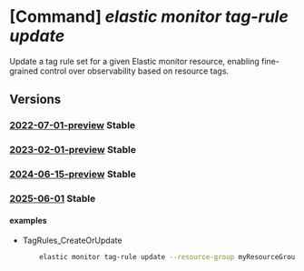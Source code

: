 # [Command] _elastic monitor tag-rule update_

Update a tag rule set for a given Elastic monitor resource, enabling fine-grained control over observability based on resource tags.

## Versions

### [2022-07-01-preview](/Resources/mgmt-plane/L3N1YnNjcmlwdGlvbnMve30vcmVzb3VyY2Vncm91cHMve30vcHJvdmlkZXJzL21pY3Jvc29mdC5lbGFzdGljL21vbml0b3JzL3t9L3RhZ3J1bGVzL3t9/2022-07-01-preview.xml) **Stable**

<!-- mgmt-plane /subscriptions/{}/resourcegroups/{}/providers/microsoft.elastic/monitors/{}/tagrules/{} 2022-07-01-preview -->

### [2023-02-01-preview](/Resources/mgmt-plane/L3N1YnNjcmlwdGlvbnMve30vcmVzb3VyY2Vncm91cHMve30vcHJvdmlkZXJzL21pY3Jvc29mdC5lbGFzdGljL21vbml0b3JzL3t9L3RhZ3J1bGVzL3t9/2023-02-01-preview.xml) **Stable**

<!-- mgmt-plane /subscriptions/{}/resourcegroups/{}/providers/microsoft.elastic/monitors/{}/tagrules/{} 2023-02-01-preview -->

### [2024-06-15-preview](/Resources/mgmt-plane/L3N1YnNjcmlwdGlvbnMve30vcmVzb3VyY2Vncm91cHMve30vcHJvdmlkZXJzL21pY3Jvc29mdC5lbGFzdGljL21vbml0b3JzL3t9L3RhZ3J1bGVzL3t9/2024-06-15-preview.xml) **Stable**

<!-- mgmt-plane /subscriptions/{}/resourcegroups/{}/providers/microsoft.elastic/monitors/{}/tagrules/{} 2024-06-15-preview -->

### [2025-06-01](/Resources/mgmt-plane/L3N1YnNjcmlwdGlvbnMve30vcmVzb3VyY2Vncm91cHMve30vcHJvdmlkZXJzL21pY3Jvc29mdC5lbGFzdGljL21vbml0b3JzL3t9L3RhZ3J1bGVzL3t9/2025-06-01.xml) **Stable**

<!-- mgmt-plane /subscriptions/{}/resourcegroups/{}/providers/microsoft.elastic/monitors/{}/tagrules/{} 2025-06-01 -->

#### examples

- TagRules_CreateOrUpdate
    ```bash
        elastic monitor tag-rule update --resource-group myResourceGroup --monitor-name myMonitor --rule-set-name default
    ```
